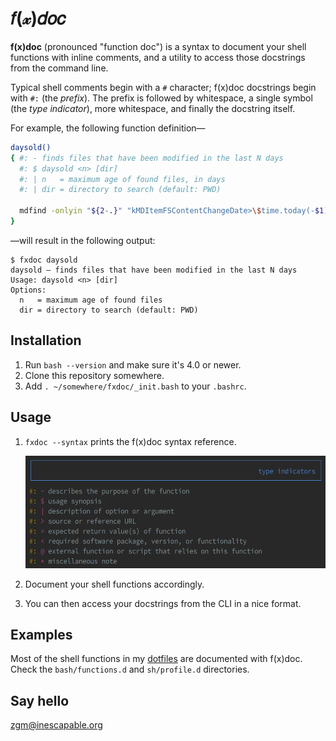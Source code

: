 # 𝑓(𝓍)𝑑𝑜𝑐

**f(x)doc** (pronounced "function doc") is a syntax to document your shell 
functions with inline comments, and a utility to access those docstrings
from the command line.

Typical shell comments begin with a `#` character; f(x)doc docstrings begin 
with `#:` (the _prefix_). The prefix is followed by whitespace, a single symbol
(the _type indicator_), more whitespace, and finally the docstring itself.

For example, the following function definition—

```bash
daysold()
{ #: - finds files that have been modified in the last N days
  #: $ daysold <n> [dir]
  #: | n   = maximum age of found files, in days
  #: | dir = directory to search (default: PWD)

  mdfind -onlyin "${2-.}" "kMDItemFSContentChangeDate>\$time.today(-$1)"
}
```

—will result in the following output:

```
$ fxdoc daysold
daysold – finds files that have been modified in the last N days
Usage: daysold <n> [dir]
Options:
  n   = maximum age of found files
  dir = directory to search (default: PWD)
```

## Installation

1. Run `bash --version` and make sure it's 4.0 or newer.
2. Clone this repository somewhere.
3. Add `. ~/somewhere/fxdoc/_init.bash` to your `.bashrc`.

## Usage

1. `fxdoc --syntax` prints the f(x)doc syntax reference.

    <img src="https://raw.githubusercontent.com/zgracem/fxdoc/master/type-indicators.png" width="550" height="180">

2. Document your shell functions accordingly.

3. You can then access your docstrings from the CLI in a nice format.

## Examples

Most of the shell functions in my [dotfiles][] are documented with f(x)doc.
Check the `bash/functions.d` and `sh/profile.d` directories.

[dotfiles]: https://github.com/zgracem/dotconfig

## Say hello

[zgm&#x40;inescapable&#x2e;org](mailto:zgm%40inescapable%2eorg)
